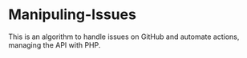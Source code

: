 # Manipuling-Issues
This is an algorithm to handle issues on GitHub and automate actions, managing the API with PHP. 

